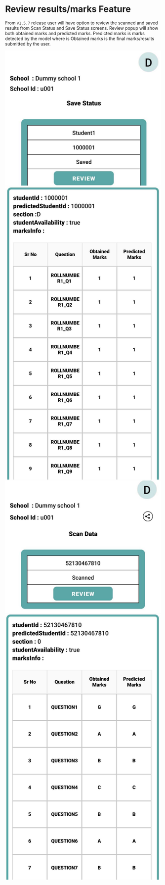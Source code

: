 # Review results/marks Feature

From `v1.5.7` release user will have option to review the scanned and saved results from Scan Status and Save Status screens. Review popup will show both obtained marks and predicted marks. Predicted marks is marks detected by the model where is Obtained marks is the final marks/results submitted by the user.

![](<../../.gitbook/assets/image (7).png>)![](<../../.gitbook/assets/image (4).png>)![](../../.gitbook/assets/image.png)![](<../../.gitbook/assets/image (3).png>)
